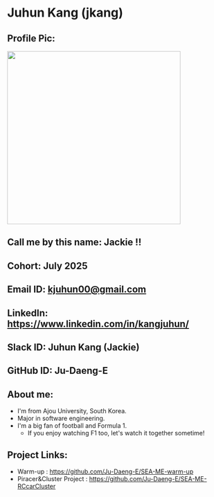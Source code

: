 # Juhun Kang (jkang)
## Profile Pic: 
<img width=400 src="https://avatars.githubusercontent.com/u/121679584?s=400&u=bf87b7555720601d974e8383b2d136e9a5570707&v=4"/>

## Call me by this name: Jackie !!
## Cohort: July 2025
## Email ID: kjuhun00@gmail.com
## LinkedIn: https://www.linkedin.com/in/kangjuhun/
## Slack ID: Juhun Kang (Jackie)
## GitHub ID: Ju-Daeng-E
## About me: 
- I'm from Ajou University, South Korea. 
- Major in software engineering.
- I'm a big fan of football and Formula 1.
    - If you enjoy watching F1 too, let's watch it together sometime!
## Project Links:
- Warm-up : https://github.com/Ju-Daeng-E/SEA-ME-warm-up
- Piracer&Cluster Project : https://github.com/Ju-Daeng-E/SEA-ME-RCcarCluster
